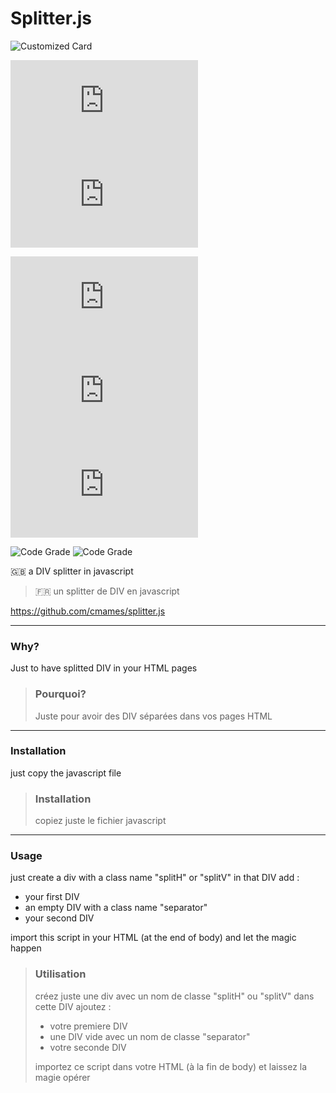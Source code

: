 # Splitter.js

![Customized Card](https://github-readme-stats.vercel.app/api/pin?username=cmames&repo=splitter.js&theme=aura)

[![GitHub license](https://img.shields.io/github/license/cmames/splitter.js)](https://github.com/cmames/splitter.js/blob/main/LICENSE)
![GitHub last commit](https://img.shields.io/github/last-commit/cmames/splitter.js)

![GitHub top language](https://img.shields.io/github/languages/top/cmames/splitter.js)
![GitHub code size in bytes](https://img.shields.io/github/languages/code-size/cmames/splitter.js)
![GitHub release (latest by date)](https://img.shields.io/github/v/release/cmames/splitter.js)

![Code Grade](https://www.code-inspector.com/project/18173/score/svg)
![Code Grade](https://www.code-inspector.com/project/18173/status/svg)


:uk: a DIV splitter in javascript
> :fr: un splitter de DIV en javascript

<a href="https://github.com/cmames/splitter.js">https://github.com/cmames/splitter.js</a>

---
### Why? 

Just to have splitted DIV in your HTML pages

> ### Pourquoi?
>
> Juste pour avoir des DIV séparées dans vos pages HTML

---
### Installation

just copy the javascript file 

> ### Installation
>
> copiez juste le fichier javascript

---
### Usage

 just create a div with a class name "splitH" or "splitV"
 in that DIV add :
 - your first DIV
 - an empty DIV with a class name "separator"
 - your second DIV

 import this script in your HTML (at the end of body)
 and let the magic happen

> ### Utilisation
>
> créez juste une div avec un nom de classe "splitH" ou "splitV"
> dans cette DIV ajoutez :
> - votre premiere DIV
> - une DIV vide avec un nom de classe "separator"
> - votre seconde DIV
>
> importez ce script dans votre HTML (à la fin de body)
> et laissez la magie opérer
>

